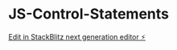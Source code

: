 # JS-Control-Statements

[Edit in StackBlitz next generation editor ⚡️](https://stackblitz.com/~/github.com/AaryanPanda/JS-Control-Statements)